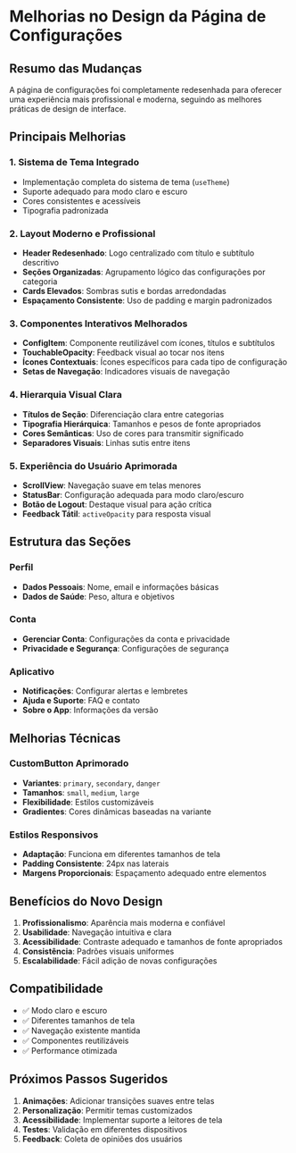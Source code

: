 # Melhorias no Design da Página de Configurações

## Resumo das Mudanças

A página de configurações foi completamente redesenhada para oferecer uma experiência mais profissional e moderna, seguindo as melhores práticas de design de interface.

## Principais Melhorias

### 1. **Sistema de Tema Integrado**
- Implementação completa do sistema de tema (`useTheme`)
- Suporte adequado para modo claro e escuro
- Cores consistentes e acessíveis
- Tipografia padronizada

### 2. **Layout Moderno e Profissional**
- **Header Redesenhado**: Logo centralizado com título e subtítulo descritivo
- **Seções Organizadas**: Agrupamento lógico das configurações por categoria
- **Cards Elevados**: Sombras sutis e bordas arredondadas
- **Espaçamento Consistente**: Uso de padding e margin padronizados

### 3. **Componentes Interativos Melhorados**
- **ConfigItem**: Componente reutilizável com ícones, títulos e subtítulos
- **TouchableOpacity**: Feedback visual ao tocar nos itens
- **Ícones Contextuais**: Ícones específicos para cada tipo de configuração
- **Setas de Navegação**: Indicadores visuais de navegação

### 4. **Hierarquia Visual Clara**
- **Títulos de Seção**: Diferenciação clara entre categorias
- **Tipografia Hierárquica**: Tamanhos e pesos de fonte apropriados
- **Cores Semânticas**: Uso de cores para transmitir significado
- **Separadores Visuais**: Linhas sutis entre itens

### 5. **Experiência do Usuário Aprimorada**
- **ScrollView**: Navegação suave em telas menores
- **StatusBar**: Configuração adequada para modo claro/escuro
- **Botão de Logout**: Destaque visual para ação crítica
- **Feedback Tátil**: `activeOpacity` para resposta visual

## Estrutura das Seções

### Perfil
- **Dados Pessoais**: Nome, email e informações básicas
- **Dados de Saúde**: Peso, altura e objetivos

### Conta
- **Gerenciar Conta**: Configurações da conta e privacidade
- **Privacidade e Segurança**: Configurações de segurança

### Aplicativo
- **Notificações**: Configurar alertas e lembretes
- **Ajuda e Suporte**: FAQ e contato
- **Sobre o App**: Informações da versão

## Melhorias Técnicas

### CustomButton Aprimorado
- **Variantes**: `primary`, `secondary`, `danger`
- **Tamanhos**: `small`, `medium`, `large`
- **Flexibilidade**: Estilos customizáveis
- **Gradientes**: Cores dinâmicas baseadas na variante

### Estilos Responsivos
- **Adaptação**: Funciona em diferentes tamanhos de tela
- **Padding Consistente**: 24px nas laterais
- **Margens Proporcionais**: Espaçamento adequado entre elementos

## Benefícios do Novo Design

1. **Profissionalismo**: Aparência mais moderna e confiável
2. **Usabilidade**: Navegação intuitiva e clara
3. **Acessibilidade**: Contraste adequado e tamanhos de fonte apropriados
4. **Consistência**: Padrões visuais uniformes
5. **Escalabilidade**: Fácil adição de novas configurações

## Compatibilidade

- ✅ Modo claro e escuro
- ✅ Diferentes tamanhos de tela
- ✅ Navegação existente mantida
- ✅ Componentes reutilizáveis
- ✅ Performance otimizada

## Próximos Passos Sugeridos

1. **Animações**: Adicionar transições suaves entre telas
2. **Personalização**: Permitir temas customizados
3. **Acessibilidade**: Implementar suporte a leitores de tela
4. **Testes**: Validação em diferentes dispositivos
5. **Feedback**: Coleta de opiniões dos usuários 